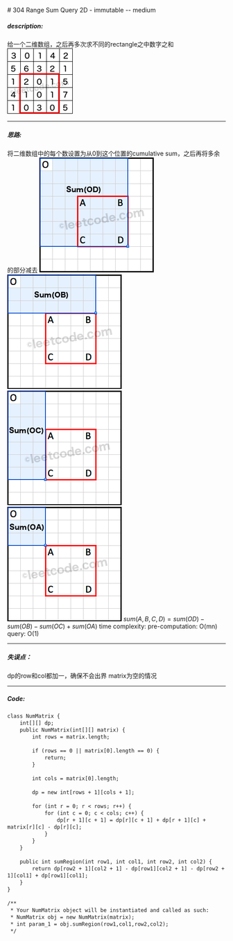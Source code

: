 \# 304 Range Sum Query 2D - immutable -- medium
##### description:
给一个二维数组，之后再多次求不同的rectangle之中数字之和
<img src="image/157-304_range_sum_query_2d.png"/>
****************
##### 思路:
将二维数组中的每个数设置为从0到这个位置的cumulative sum，之后再将多余的部分减去
<img src="image/157-304_range_sum_query_2d_1.png"/>
<img src="image/157-304_range_sum_query_2d_2.png"/>
<img src="image/157-304_range_sum_query_2d_3.png"/>
<img src="image/157-304_range_sum_query_2d_4.png"/>
$sum(A,B,C,D) = sum(OD) - sum(OB) - sum(OC) + sum(OA)$
time complexity:
pre-computation: O(mn)
query: O(1)
**********
##### 失误点：
dp的row和col都加一，确保不会出界
matrix为空的情况
********
##### Code:
```
class NumMatrix {
    int[][] dp;
    public NumMatrix(int[][] matrix) {
        int rows = matrix.length;

        if (rows == 0 || matrix[0].length == 0) {
            return;
        }

        int cols = matrix[0].length;

        dp = new int[rows + 1][cols + 1];

        for (int r = 0; r < rows; r++) {
            for (int c = 0; c < cols; c++) {
                dp[r + 1][c + 1] = dp[r][c + 1] + dp[r + 1][c] + matrix[r][c] - dp[r][c];
            }
        }
    }

    public int sumRegion(int row1, int col1, int row2, int col2) {
        return dp[row2 + 1][col2 + 1] - dp[row1][col2 + 1] - dp[row2 + 1][col1] + dp[row1][col1];
    }
}

/**
 * Your NumMatrix object will be instantiated and called as such:
 * NumMatrix obj = new NumMatrix(matrix);
 * int param_1 = obj.sumRegion(row1,col1,row2,col2);
 */
```
